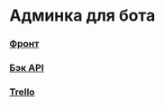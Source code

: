 # Админка для бота

### [Фронт](https://bot-frontend.herokuapp.com/)
### [Бэк API](https://dry-dawn-93314.herokuapp.com/)

### [Trello](https://trello.com/b/t6OhzKOF/%D0%B1%D0%BE%D1%82-%D0%BF%D1%80%D0%BE%D0%B5%D0%BA%D1%82)
